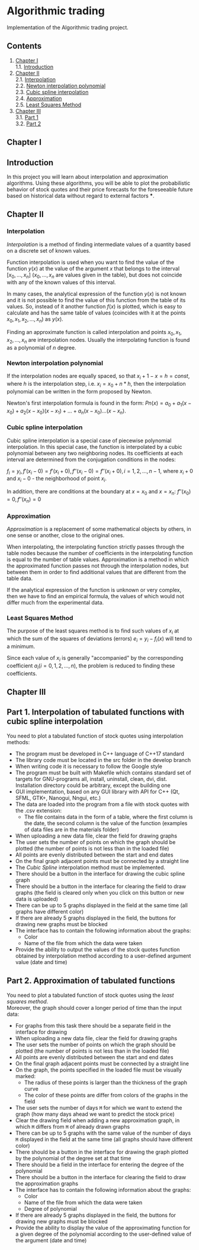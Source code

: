 # Algorithmic trading

Implementation of the Algorithmic trading project.


## Contents

1. [Chapter I](#chapter-i) \
    1.1. [Introduction](#introduction)
2. [Chapter II](#chapter-ii) \
    2.1. [Interpolation](#interpolation)  
    2.2. [Newton interpolation polynomial](#newton-interpolation-polynomial)  
    2.3. [Cubic spline interpolation](#cubic-spline-interpolation)  
    2.4. [Approximation](#approximation)  
    2.5. [Least Squares Method](#least-squares-method)
3. [Chapter III](#chapter-iii) \
    3.1. [Part 1](#part-1-interpolation-of-tabulated-functions-with-cubic-spline-interpolation)  
    3.2. [Part 2](#part-2-approximation-of-tabulated-functions)  

## Chapter I 

## Introduction

In this project you will learn about interpolation and approximation algorithms. Using these algorithms, you will be able to plot the probabilistic behavior of stock quotes and their price forecasts for the foreseeable future based on historical data without regard to external factors __*__.


## Chapter II

### Interpolation

*Interpolation* is a method of finding intermediate values of a quantity based on a discrete set of known values.

Function interpolation is used when you want to find the value of the function $`y(х)`$ at the value of the argument $`x`$ that belongs to the interval $`[x_0, ..., x_n]`$ ($`x_0, ..., x_n`$ are values given in the table), but does not coincide with any of the known values of this interval.

In many cases, the analytical expression of the function $`y(x)`$ is not known and it is not possible to find the value of this function from the table of its values.
So, instead of it another function $`f(x)`$ is plotted, which is easy to calculate and has the same table of values (coincides with it at the points $`x_0, x_1, x_2,..., x_n`$) as $`y(x)`$.

Finding an approximate function is called interpolation and points $`x_0, x_1, x_2, ..., x_n`$ are interpolation nodes. Usually the interpolating function is found as a polynomial of $`n`$ degree.

### Newton interpolation polynomial

If the interpolation nodes are equally spaced, so that $`x_i + 1 - x = h = const`$, where $`h`$ is the interpolation step, i.e. $`x_i = x_0 + n * h`$, then the interpolation polynomial can be written in the form proposed by Newton.

Newton's first interpolation formula is found in the form: $`Pn(x) = a_0 + a_1(x - x_0) + a_2(x - x_0)(x - x_1) + ... + a_n(x - x_0)...(x - x_n)`$.

### Cubic spline interpolation

Cubic spline interpolation is a special case of piecewise polynomial interpolation. In this special case, the function is interpolated by a cubic polynomial between any two neighboring nodes.
Its coefficients at each interval are determined from the conjugation conditions in the nodes:

$`f_i = y_i, f'(x_i - 0) = f'(x_i + 0), f''(x_i - 0) = f''(x_i + 0), i = 1, 2, ..., n - 1`$, where $`x_i + 0`$ and $`x_i - 0`$ - the neighborhood of point $`x_i`$.

In addition, there are conditions at the boundary at $`x = x_0`$ and $`x = x_n`$:
$`f''(x_0) = 0, f''(x_n) = 0`$

### Approximation

*Approximation* is a replacement of some mathematical objects by others, in one sense or another, close to the original ones.

When interpolating, the interpolating function strictly passes through the table nodes because the number of coefficients in the interpolating function is equal to the number of table values.
Approximation is a method in which the approximated function passes not through the interpolation nodes, but between them in order to find additional values that are different from the table data.

If the analytical expression of the function is unknown or very complex, then we have to find an empirical formula, the values of which would not differ much from the experimental data.

### Least Squares Method

The purpose of the least squares method is to find such values of $`x_i`$ at which the sum of the squares of deviations (errors) $`e_i = y_i - f_i(x)`$ will tend to a minimum.

Since each value of $`x_i`$ is generally "accompanied" by the corresponding coefficient $`a_i (i = 0, 1, 2, ..., n)`$, the problem is reduced to finding these coefficients.


## Chapter III

## Part 1. Interpolation of tabulated functions with cubic spline interpolation

You need to plot a tabulated function of stock quotes using interpolation methods:

- The program must be developed in C++ language of C++17 standard
- The library code must be located in the src folder in the develop branch
- When writing code it is necessary to follow the Google style
- The program must be built with Makefile which contains standard set of targets for GNU-programs all, install, uninstall, clean, dvi, dist. Installation directory could be arbitrary, except the building one
- GUI implementation, based on any GUI library with API for C++ (Qt, SFML, GTK+, Nanogui, Nngui, etc.)
- The data are loaded into the program from a file with stock quotes with the .csv extension:
    -  The file contains data in the form of a table, where the first column is the date, the second column is the value of the function (examples of data files are in the materials folder)
- When uploading a new data file, clear the field for drawing graphs
- The user sets the number of points on which the graph should be plotted (the number of points is not less than in the loaded file)
- All points are evenly distributed between the start and end dates
- On the final graph adjacent points must be connected by a straight line
- The *Cubic Spline* interpolation method must be implemented.
- There should be a button in the interface for drawing the cubic spline graph
- There should be a button in the interface for clearing the field to draw graphs (the field is cleared only when you click on this button or new data is uploaded)
- There can be up to 5 graphs displayed in the field at the same time (all graphs have different color)
- If there are already 5 graphs displayed in the field, the buttons for drawing new graphs must be blocked
- The interface has to contain the following information about the graphs:
    - Color
    - Name of the file from which the data were taken
- Provide the ability to output the values of the stock quotes function obtained by interpolation method according to a user-defined argument value (date and time)

## Part 2. Approximation of tabulated functions

You need to plot a tabulated function of stock quotes using the *least squares method*. \
Moreover, the graph should cover a longer period of time than the input data:

- For graphs from this task there should be a separate field in the interface for drawing
- When uploading a new data file, clear the field for drawing graphs
- The user sets the number of points on which the graph should be plotted (the number of points is not less than in the loaded file)
- All points are evenly distributed between the start and end dates
- On the final graph adjacent points must be connected by a straight line
- On the graph, the points specified in the loaded file must be visually marked:
    - The radius of these points is larger than the thickness of the graph curve
    - The color of these points are differ from colors of the graphs in the field
- The user sets the number of days `M` for which we want to extend the graph (how many days ahead we want to predict the stock price)
- Clear the drawing field when adding a new approximation graph, in which `M` differs from `M` of already drawn graphs
- There can be up to 5 graphs with the same value of the number of days `M` displayed in the field at the same time
  (all graphs should have different color)
- There should be a button in the interface for drawing the graph plotted by the polynomial of the degree set at that time
- There should be a field in the interface for entering the degree of the polynomial
- There should be a button in the interface for clearing the field to draw the approximation graphs
- The interface has to contain the following information about the graphs:
    - Color
    - Name of the file from which the data were taken
    - Degree of polynomial
- If there are already 5 graphs displayed in the field, the buttons for drawing new graphs must be blocked
- Provide the ability to display the value of the approximating function for a given degree of the polynomial according to the user-defined value of the argument (date and time)
